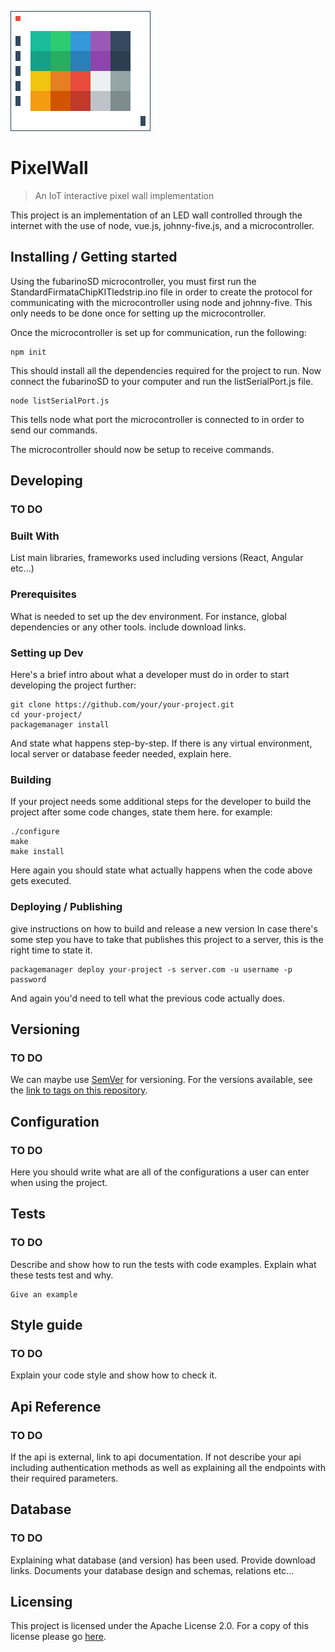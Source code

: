 ![Pixel Wall Logo](./images/PixelWallLogo.png)

# PixelWall
> An IoT interactive pixel wall implementation

This project is an implementation of an LED wall controlled through the internet with the use of node, vue.js, johnny-five.js, and a microcontroller.

## Installing / Getting started

Using the fubarinoSD microcontroller, you must first run the StandardFirmataChipKITledstrip.ino file in order to create the protocol for communicating with the microcontroller using node and johnny-five. This only needs to be done once for setting up the microcontroller.

Once the microcontroller is set up for communication, run the following:

```shell
npm init
```

This should install all the dependencies required for the project to run.
Now connect the fubarinoSD to your computer and run the listSerialPort.js file.

```shell
node listSerialPort.js
```

This tells node what port the microcontroller is connected to in order to send our commands.

The microcontroller should now be setup to receive commands.

## Developing

### TO DO
### Built With
List main libraries, frameworks used including versions (React, Angular etc...)


### Prerequisites

What is needed to set up the dev environment. For instance, global dependencies or any other tools. include download links.


### Setting up Dev

Here's a brief intro about what a developer must do in order to start developing
the project further:

```shell
git clone https://github.com/your/your-project.git
cd your-project/
packagemanager install
```

And state what happens step-by-step. If there is any virtual environment, local server or database feeder needed, explain here.

### Building

If your project needs some additional steps for the developer to build the
project after some code changes, state them here. for example:

```shell
./configure
make
make install
```

Here again you should state what actually happens when the code above gets
executed.

### Deploying / Publishing
give instructions on how to build and release a new version
In case there's some step you have to take that publishes this project to a
server, this is the right time to state it.

```shell
packagemanager deploy your-project -s server.com -u username -p password
```

And again you'd need to tell what the previous code actually does.

## Versioning

### TO DO
We can maybe use [SemVer](http://semver.org/) for versioning. For the versions available, see the [link to tags on this repository](/tags).


## Configuration

### TO DO
Here you should write what are all of the configurations a user can enter when
using the project.

## Tests

### TO DO
Describe and show how to run the tests with code examples.
Explain what these tests test and why.

```shell
Give an example
```

## Style guide

### TO DO
Explain your code style and show how to check it.

## Api Reference

### TO DO
If the api is external, link to api documentation. If not describe your api including authentication methods as well as explaining all the endpoints with their required parameters.


## Database

### TO DO
Explaining what database (and version) has been used. Provide download links.
Documents your database design and schemas, relations etc...

## Licensing

This project is licensed under the Apache License 2.0.
For a copy of this license please go [here](https://www.apache.org/licenses/LICENSE-2.0.html).
